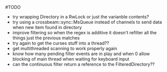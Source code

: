 #TODO

- try wrapping Directory in a RwLock or just the varianble contents?
- try using a crossbeam::sync::MsQueue instead of channels to send data when new item found in directory
- improve filtering so when the regex is additive it doesn't refilter all the things just the previous matches
- try again to get the curses stuff into a thread??
- get multithreaded scanning to work properly again
- know how many pending filter events are in play and when 0 allow blocking of main thread when
  waiting for keyboard input
- can the continuous filter return a reference to the FilteredDirectory??
